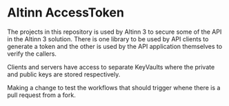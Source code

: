 # Altinn AccessToken

The projects in this repository is used by Altinn 3 to secure some of the API in the Altinn 3 solution.
There is one library to be used by API clients to generate a token and the other is used by the API application themselves to verify the callers.

Clients and servers have access to separate KeyVaults where the private and public keys are stored respectively. 

Making a change to test the workflows that should trigger whene there is a pull request from a fork.
